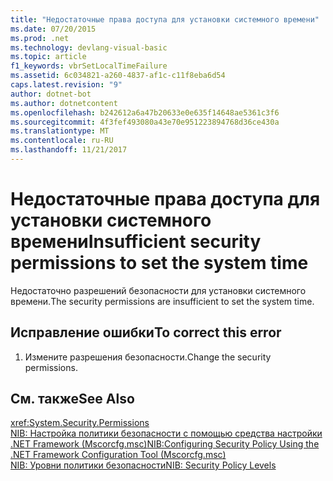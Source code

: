 ```yaml
---
title: "Недостаточные права доступа для установки системного времени"
ms.date: 07/20/2015
ms.prod: .net
ms.technology: devlang-visual-basic
ms.topic: article
f1_keywords: vbrSetLocalTimeFailure
ms.assetid: 6c034821-a260-4837-af1c-c11f8eba6d54
caps.latest.revision: "9"
author: dotnet-bot
ms.author: dotnetcontent
ms.openlocfilehash: b242612a6a47b20633e0e635f14648ae5361c3f6
ms.sourcegitcommit: 4f3fef493080a43e70e951223894768d36ce430a
ms.translationtype: MT
ms.contentlocale: ru-RU
ms.lasthandoff: 11/21/2017
---
```

# <a name="insufficient-security-permissions-to-set-the-system-time"></a><span data-ttu-id="df37a-102">Недостаточные права доступа для установки системного времени</span><span class="sxs-lookup"><span data-stu-id="df37a-102">Insufficient security permissions to set the system time</span></span>
<span data-ttu-id="df37a-103">Недостаточно разрешений безопасности для установки системного времени.</span><span class="sxs-lookup"><span data-stu-id="df37a-103">The security permissions are insufficient to set the system time.</span></span>  
  
## <a name="to-correct-this-error"></a><span data-ttu-id="df37a-104">Исправление ошибки</span><span class="sxs-lookup"><span data-stu-id="df37a-104">To correct this error</span></span>  
  
1.  <span data-ttu-id="df37a-105">Измените разрешения безопасности.</span><span class="sxs-lookup"><span data-stu-id="df37a-105">Change the security permissions.</span></span>  
  
## <a name="see-also"></a><span data-ttu-id="df37a-106">См. также</span><span class="sxs-lookup"><span data-stu-id="df37a-106">See Also</span></span>  
 <xref:System.Security.Permissions>  
 [<span data-ttu-id="df37a-107">NIB: Настройка политики безопасности с помощью средства настройки .NET Framework (Mscorcfg.msc)</span><span class="sxs-lookup"><span data-stu-id="df37a-107">NIB:Configuring Security Policy Using the .NET Framework Configuration Tool (Mscorcfg.msc)</span></span>](http://msdn.microsoft.com/en-us/3c6ad87f-2c88-4f7b-87e6-8228c5d09866)  
 [<span data-ttu-id="df37a-108">NIB: Уровни политики безопасности</span><span class="sxs-lookup"><span data-stu-id="df37a-108">NIB: Security Policy Levels</span></span>](http://msdn.microsoft.com/en-us/5ebf4b78-548d-484d-b1e3-8325138b7413)

